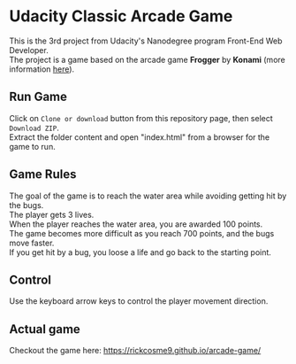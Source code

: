 # Udacity Classic Arcade Game

This is the 3rd project from Udacity's Nanodegree program Front-End Web Developer.<br> 
The project is a game based on the arcade game **Frogger** by **Konami** (more information [here](https://en.wikipedia.org/wiki/Frogger)).

## Run Game

Click on `Clone or download` button from this repository page, then select `Download ZIP`.<br> 
Extract the folder content and open "index.html" from a browser for the game to run.

## Game Rules

The goal of the game is to reach the water area while avoiding getting hit by the bugs.<br>
The player gets 3 lives.<br>
When the player reaches the water area, you are awarded 100 points.<br>
The game becomes more difficult as you reach 700 points, and the bugs move faster.<br>
If you get hit by a bug, you loose a life and go back to the starting point.

## Control

Use the keyboard arrow keys to control the player movement direction.

## Actual game

Checkout the game here: https://rickcosme9.github.io/arcade-game/
